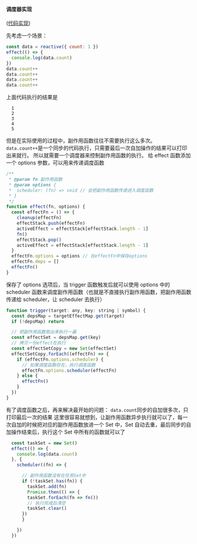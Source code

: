 #### 调度器实现

([代码实现](https://github.com/EatherToo/vue-learn/blob/master/reactive/%E5%9B%9B%E3%80%81%E8%B0%83%E5%BA%A6%E5%99%A8%E5%AE%9E%E7%8E%B0/effect.ts))

先考虑一个场景：

```js
const data = reactive({ count: 1 })
effect(() => {
  console.log(data.count)
})
data.count++
data.count++
data.count++
data.count++
```

上面代码执行的结果是

```
  1
  2
  3
  4
  5
```

但是在实际使用的过程中，副作用函数往往不需要执行这么多次。`data.count++`是一个同步的代码执行，只需要最后一次自加操作的结果可以打印出来就行。
所以就需要一个调度器来控制副作用函数的执行。
给 effect 函数添加一个 options 参数，可以用来传递调度函数

```js
/**
 * @param fn 副作用函数
 * @param options {
 *  scheduler: (fn) => void // 会把副作用函数传递进入调度函数
 * }
 */
function effect(fn, options) {
  const effectFn = () => {
    cleanup(effectFn)
    effectStack.push(effectFn)
    activeEffect = effectStack[effectStack.length - 1]
    fn()
    effectStack.pop()
    activeEffect = effectStack[effectStack.length - 1]
  }
  effectFn.options = options // 在effectFn中保存options
  effectFn.deps = []
  effectFn()
}
```

保存了 options 选项后，当 trigger 函数触发后就可以使用 options 中的 scheduler 函数来调度副作用函数（也就是不直接执行副作用函数，把副作用函数传递给 scheduler，让 scheduler 去执行）

```js
function trigger(target: any, key: string | symbol) {
  const depsMap = targetEffectMap.get(target)
  if (!depsMap) return

  // 把副作用函数取出来执行一遍
  const effectSet = depsMap.get(key)
  // 拷贝一份effect在执行
  const effectSetCopy = new Set(effectSet)
  effectSetCopy.forEach((effectFn) => {
    if (effectFn.options.scheduler) {
      // 如果调度函数存在，执行调度函数
      effectFn.options.scheduler(effectFn)
    } else {
      effectFn()
    }
  })
}
```

有了调度函数之后，再来解决最开始的问题：
`data.count`同步的自加很多次，只打印最后一次的结果
这里很容易就想到，让副作用函数异步执行就可以了，每一次自加的时候把对应的副作用函数放进一个 Set 中，Set 自动去重，最后同步的自加操作结束后，执行这个 Set 中所有的函数就可以了

```js
  const taskSet = new Set()
  effect(() => {
    console.log(data.count)
  }, {
    scheduler((fn) => {

      // 副作用函数没有在任务Set中
      if (!taskSet.has(fn)) {
        taskSet.add(fn)
        Promise.then(() => {
        taskSet.forEach(fn => fn())
        // 执行完成后清空
        taskSet.clear()
      })
      }

    })
  })
```
